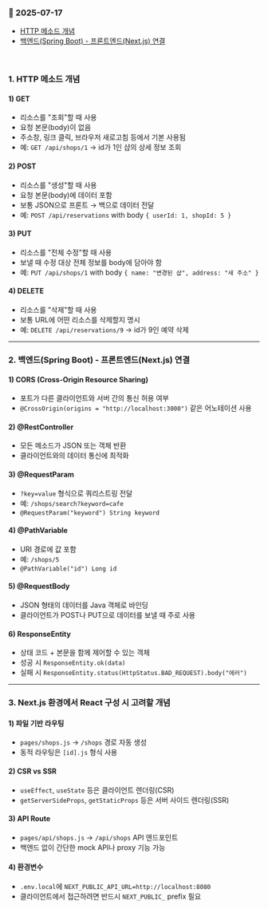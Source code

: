 ### :link: 2025-07-17
- [HTTP 메소드 개념](#1-http-메소드-개념)
- [백엔드(Spring Boot) - 프론트엔드(Next.js) 연결](#2-백엔드spring-boot---프론트엔드nextjs-연결)
 
&nbsp;
### 1. HTTP 메소드 개념

#### 1) GET  
- 리소스를 "조회"할 때 사용  
- 요청 본문(body)이 없음  
- 주소창, 링크 클릭, 브라우저 새로고침 등에서 기본 사용됨  
- 예: `GET /api/shops/1` → id가 1인 샵의 상세 정보 조회  

#### 2) POST  
- 리소스를 "생성"할 때 사용  
- 요청 본문(body)에 데이터 포함  
- 보통 JSON으로 프론트 → 백으로 데이터 전달  
- 예: `POST /api/reservations` with body `{ userId: 1, shopId: 5 }`  

#### 3) PUT  
- 리소스를 "전체 수정"할 때 사용  
- 보낼 때 수정 대상 전체 정보를 body에 담아야 함  
- 예: `PUT /api/shops/1` with body `{ name: "변경된 샵", address: "새 주소" }`  

#### 4) DELETE  
- 리소스를 "삭제"할 때 사용  
- 보통 URL에 어떤 리소스를 삭제할지 명시  
- 예: `DELETE /api/reservations/9` → id가 9인 예약 삭제  

---

### 2. 백엔드(Spring Boot) - 프론트엔드(Next.js) 연결

#### 1) CORS (Cross-Origin Resource Sharing)  
- 포트가 다른 클라이언트와 서버 간의 통신 허용 여부  
- `@CrossOrigin(origins = "http://localhost:3000")` 같은 어노테이션 사용  

#### 2) @RestController  
- 모든 메소드가 JSON 또는 객체 반환  
- 클라이언트와의 데이터 통신에 최적화  

#### 3) @RequestParam  
- `?key=value` 형식으로 쿼리스트링 전달  
- 예: `/shops/search?keyword=cafe`  
- `@RequestParam("keyword") String keyword`  

#### 4) @PathVariable  
- URI 경로에 값 포함  
- 예: `/shops/5`  
- `@PathVariable("id") Long id`  

#### 5) @RequestBody  
- JSON 형태의 데이터를 Java 객체로 바인딩  
- 클라이언트가 POST나 PUT으로 데이터를 보낼 때 주로 사용  

#### 6) ResponseEntity  
- 상태 코드 + 본문을 함께 제어할 수 있는 객체  
- 성공 시 `ResponseEntity.ok(data)`  
- 실패 시 `ResponseEntity.status(HttpStatus.BAD_REQUEST).body("에러")`  

---

### 3. Next.js 환경에서 React 구성 시 고려할 개념

#### 1) 파일 기반 라우팅  
- `pages/shops.js` → `/shops` 경로 자동 생성  
- 동적 라우팅은 `[id].js` 형식 사용  

#### 2) CSR vs SSR  
- `useEffect`, `useState` 등은 클라이언트 렌더링(CSR)  
- `getServerSideProps`, `getStaticProps` 등은 서버 사이드 렌더링(SSR)  

#### 3) API Route  
- `pages/api/shops.js` → `/api/shops` API 엔드포인트  
- 백엔드 없이 간단한 mock API나 proxy 기능 가능  

#### 4) 환경변수  
- `.env.local`에 `NEXT_PUBLIC_API_URL=http://localhost:8080`  
- 클라이언트에서 접근하려면 반드시 `NEXT_PUBLIC_` prefix 필요  
